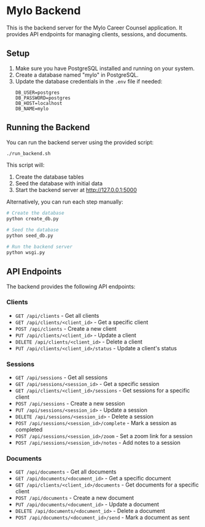 # Mylo Backend

This is the backend server for the Mylo Career Counsel application. It provides API endpoints for managing clients, sessions, and documents.

## Setup

1. Make sure you have PostgreSQL installed and running on your system.
2. Create a database named "mylo" in PostgreSQL.
3. Update the database credentials in the `.env` file if needed:
   ```
   DB_USER=postgres
   DB_PASSWORD=postgres
   DB_HOST=localhost
   DB_NAME=mylo
   ```

## Running the Backend

You can run the backend server using the provided script:

```bash
./run_backend.sh
```

This script will:
1. Create the database tables
2. Seed the database with initial data
3. Start the backend server at http://127.0.0.1:5000

Alternatively, you can run each step manually:

```bash
# Create the database
python create_db.py

# Seed the database
python seed_db.py

# Run the backend server
python wsgi.py
```

## API Endpoints

The backend provides the following API endpoints:

### Clients
- `GET /api/clients` - Get all clients
- `GET /api/clients/<client_id>` - Get a specific client
- `POST /api/clients` - Create a new client
- `PUT /api/clients/<client_id>` - Update a client
- `DELETE /api/clients/<client_id>` - Delete a client
- `PUT /api/clients/<client_id>/status` - Update a client's status

### Sessions
- `GET /api/sessions` - Get all sessions
- `GET /api/sessions/<session_id>` - Get a specific session
- `GET /api/clients/<client_id>/sessions` - Get sessions for a specific client
- `POST /api/sessions` - Create a new session
- `PUT /api/sessions/<session_id>` - Update a session
- `DELETE /api/sessions/<session_id>` - Delete a session
- `POST /api/sessions/<session_id>/complete` - Mark a session as completed
- `POST /api/sessions/<session_id>/zoom` - Set a zoom link for a session
- `POST /api/sessions/<session_id>/notes` - Add notes to a session

### Documents
- `GET /api/documents` - Get all documents
- `GET /api/documents/<document_id>` - Get a specific document
- `GET /api/clients/<client_id>/documents` - Get documents for a specific client
- `POST /api/documents` - Create a new document
- `PUT /api/documents/<document_id>` - Update a document
- `DELETE /api/documents/<document_id>` - Delete a document
- `POST /api/documents/<document_id>/send` - Mark a document as sent
